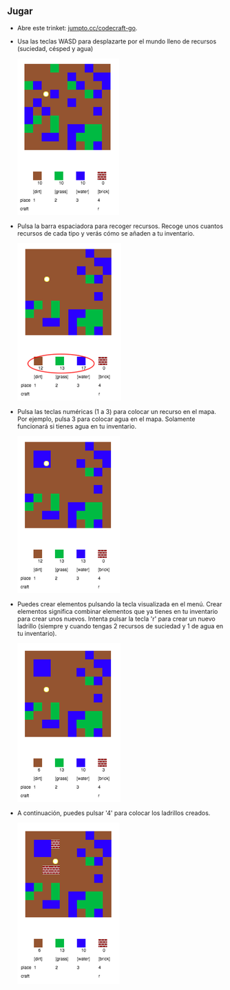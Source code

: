 ## Jugar



+ Abre este trinket: <a href="http://jumpto.cc/codecraft-go" target="_blank">jumpto.cc/codecraft-go</a>. 

+ Usa las teclas WASD para desplazarte por el mundo lleno de recursos (suciedad, césped y agua)

    ![screenshot](images/craft-move.png)

+ Pulsa la barra espaciadora para recoger recursos. Recoge unos cuantos recursos de cada tipo y verás cómo se añaden a tu inventario.

    ![screenshot](images/craft-pickup.png)

+ Pulsa las teclas numéricas (1 a 3) para colocar un recurso en el mapa. Por ejemplo, pulsa 3 para colocar agua en el mapa. Solamente funcionará si tienes agua en tu inventario.

    ![screenshot](images/craft-place-water.png)

+ Puedes crear elementos pulsando la tecla visualizada en el menú. Crear elementos significa combinar elementos que ya tienes en tu inventario para crear unos nuevos. Intenta pulsar la tecla 'r' para crear un nuevo ladrillo (siempre y cuando tengas 2 recursos de suciedad y 1 de agua en tu inventario).

    ![screenshot](images/craft-craft-brick.png)

+ A continuación, puedes pulsar '4' para colocar los ladrillos creados.

    ![screenshot](images/craft-place-brick.png)



